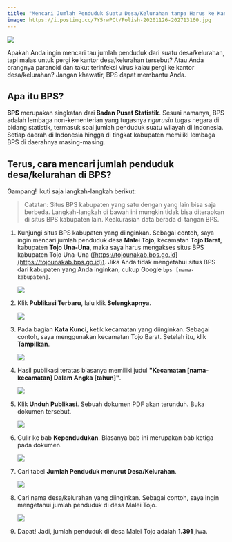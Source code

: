 ```yaml
---
title: "Mencari Jumlah Penduduk Suatu Desa/Kelurahan tanpa Harus ke Kantor Desa/Lurah"
image: https://i.postimg.cc/7Y5rwPCt/Polish-20201126-202713160.jpg
---
```


![](https://i.postimg.cc/7Y5rwPCt/Polish-20201126-202713160.jpg)

Apakah Anda ingin mencari tau jumlah penduduk dari suatu desa/kelurahan, tapi malas untuk pergi ke kantor desa/kelurahan tersebut? Atau Anda orangnya paranoid dan takut terinfeksi virus kalau pergi ke kantor desa/kelurahan? Jangan khawatir, BPS dapat membantu Anda.

## Apa itu BPS?

**BPS** merupakan singkatan dari **Badan Pusat Statistik**. Sesuai namanya, BPS adalah lembaga non-kementerian yang tugasnya *ngurusin* tugas negara di bidang statistik, termasuk soal jumlah penduduk suatu wilayah di Indonesia. Setiap daerah di Indonesia hingga di tingkat kabupaten memiliki lembaga BPS di daerahnya masing-masing.

## Terus, cara mencari jumlah penduduk desa/kelurahan di BPS?

Gampang! Ikuti saja langkah-langkah berikut:

> Catatan: Situs BPS kabupaten yang satu dengan yang lain bisa saja berbeda. Langkah-langkah di bawah ini mungkin tidak bisa diterapkan di situs BPS kabupaten lain. Keakurasian data berada di tangan BPS.

1. Kunjungi situs BPS kabupaten yang diinginkan. Sebagai contoh, saya ingin mencari jumlah penduduk desa **Malei Tojo**, kecamatan **Tojo Barat**, kabupaten **Tojo Una-Una**, maka saya harus mengakses situs BPS kabupaten Tojo Una-Una ([https://tojounakab.bps.go.id](https://tojounakab.bps.go.id)). Jika Anda tidak mengetahui situs BPS dari kabupaten yang Anda inginkan, cukup Google `bps [nama-kabupaten]`.
   
   ![](https://i.postimg.cc/Ss11v8GS/Polish-20201126-203232035.jpg)
   
2. Klik **Publikasi Terbaru**, lalu klik **Selengkapnya**.

   ![](https://i.postimg.cc/PfcFbWxK/Polish-20201126-203258043.png)

3. Pada bagian **Kata Kunci**, ketik kecamatan yang diinginkan. Sebagai contoh, saya menggunakan kecamatan Tojo Barat. Setelah itu, klik **Tampilkan**.

   ![](https://i.postimg.cc/pd20VkGV/Polish-20201126-203321399.png)

4. Hasil publikasi teratas biasanya memiliki judul **"Kecamatan [nama-kecamatan] Dalam Angka [tahun]"**.

   ![](https://i.postimg.cc/5yFgKr0g/Polish-20201126-203359786.png)

5. Klik **Unduh Publikasi**. Sebuah dokumen PDF akan terunduh. Buka dokumen tersebut.

   ![](https://i.postimg.cc/DfJKKy4j/Polish-20201126-203423911.png)

6. Gulir ke bab **Kependudukan**. Biasanya bab ini merupakan bab ketiga pada dokumen.

   ![](https://i.postimg.cc/Wb0LhWn0/Polish-20201126-203441314.png)

7. Cari tabel **Jumlah Penduduk menurut Desa/Kelurahan**.

   ![](https://i.postimg.cc/MKS3rW7j/Polish-20201126-203457676.png)

8. Cari nama desa/kelurahan yang diinginkan. Sebagai contoh, saya ingin mengetahui jumlah penduduk di desa Malei Tojo.

   ![](https://i.postimg.cc/mgZXB86L/Polish-20201126-203520874.png)

9. Dapat! Jadi, jumlah penduduk di desa Malei Tojo adalah **1.391** jiwa.
